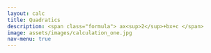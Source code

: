 ```yaml
---
layout: calc
title: Quadratics
description: <span class="formula"> ax<sup>2</sup>+bx+c </span>
image: assets/images/calculation_one.jpg
nav-menu: true
---
```


<!-- Main -->
<div id="main">

<!-- One -->
<div id="quadratic-container" class="calculator"></div>


</div>

